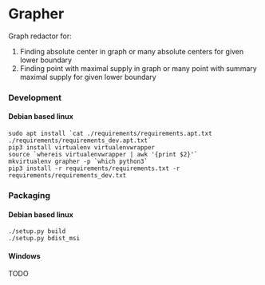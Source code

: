 # Grapher

Graph redactor for:
1. Finding absolute center in graph or many absolute centers for given lower boundary
2. Finding point with maximal supply in graph or many point with summary maximal supply for given lower boundary

### Development
#### Debian based linux
```shell script
sudo apt install `cat ./requirements/requirements.apt.txt ./requirements/requirements_dev.apt.txt`
pip3 install virtualenv virtualenvwrapper
source `whereis virtualenvwrapper | awk '{print $2}'`
mkvirtualenv grapher -p `which python3`
pip3 install -r requirements/requirements.txt -r requirements/requirements_dev.txt
```

### Packaging
#### Debian based linux
```shell script
./setup.py build
./setup.py bdist_msi
```

#### Windows
TODO